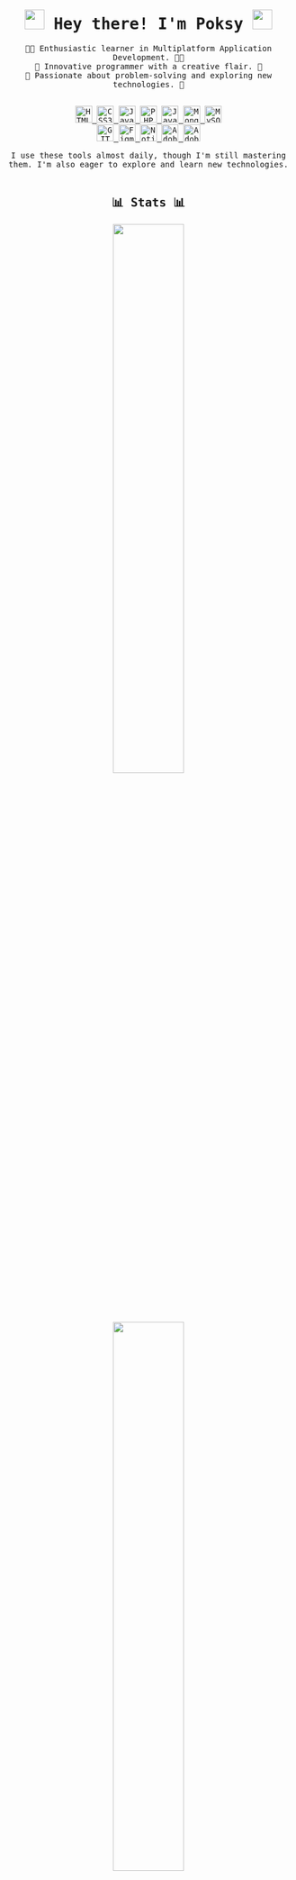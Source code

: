 <div  align="center"><samp><br />
<h1><img src="https://raw.githubusercontent.com/MartinHeinz/MartinHeinz/master/wave.gif" width="35px"> Hey there! I'm Poksy <img src="https://raw.githubusercontent.com/MartinHeinz/MartinHeinz/master/wave.gif" width="35px"></h1>
🧑‍🎓 Enthusiastic learner in Multiplatform Application Development. 🧑‍🎓<br /> 
🎨 Innovative programmer with a creative flair. 🎨<br />
🧠 Passionate about problem-solving and exploring new technologies. 🧠<br /><br />

<a href="https://github.com/poksyy/"><img src="https://img.shields.io/badge/HTML5-F16524?logo=HTML5&logoColor=fff" alt="HTML5 logo" title="HTML5" height="30" /> <img src="https://img.shields.io/badge/CSS3-306AF1?logo=CSS3&logoColor=fff" alt="CSS3 logo" title="CSS3" height="30" /> <img src="https://img.shields.io/badge/JavaScript-F7DF1E?logo=javascript&logoColor=fff" alt="JavaScript logo" title="JavaScript" height="30" /> <img src="https://img.shields.io/badge/PHP-4D588E?logo=PHP&logoColor=fff" alt="PHP logo" title="PHP" height="30" /> <img src="https://img.shields.io/badge/Java-E76F00?logo=Java&logoColor=fff" alt="Java logo" title="Java" height="30" /> <img src="https://img.shields.io/badge/MongoDB-6CAD48?logo=MongoDB&logoColor=fff" alt="MongoDB logo" title="MongoDB" height="30" /> <img src="https://img.shields.io/badge/MySQL-00668D?logo=MySQL&logoColor=fff" alt="MySQL logo" title="MySQL" height="30" /><br /> <img src="https://img.shields.io/badge/GIT-E84E31?logo=GIT&logoColor=fff" alt="GIT logo" title="GIT" height="30" /> <img src="https://img.shields.io/badge/Figma-A259FF?logo=Figma&logoColor=fff" alt="Figma logo" title="Figma" height="30" /> <img src="https://img.shields.io/badge/Notion-fff?logo=Notion&logoColor=000" alt="Notion logo" title="Notion" height="30" /> <img src="https://img.shields.io/badge/Illustrator-FF8710?logo=AdobeIllustrator&logoColor=fff" alt="AdobeIllustrator logo" title="AdobeIllustrator" height="30" /> <img src="https://img.shields.io/badge/Photoshop-0070AE?logo=AdobePhotoshop&logoColor=fff" alt="AdobePhotoshop logo" title="AdobePhotoshop" height="30" /></a>

I use these tools almost daily, though I'm still mastering them. I'm also eager to explore and learn new technologies.
<br /><br />
<h2>📊 Stats 📊</h2>
  <a href="https://github.com/poksyy/"><img height="50%" width="auto" src ="https://github-readme-stats.vercel.app/api?username=poksyy&show_icons=true&count_private=true&theme=vision-friendly-dark&hide_border=true&bg_color=00000000"></a>
  <a href="https://github.com/poksyy/"><img height="50%" width="auto" src ="https://github-readme-stats.vercel.app/api/top-langs/?username=poksyy&layout=compact&hide_border=true&theme=vision-friendly-dark&bg_color=00000000&langs_count=6"></a>
<br />
<h2>⭐ Top Repositories ⭐</h2><br />
<a href="https://github.com/poksyy/poo_shop"><img align="center" src="https://github-readme-stats.vercel.app/api/pin/?username=poksyy&repo=poo_shop&theme=vision-friendly-dark&bg_color=00000000" /></a>ㅤ<a href="https://github.com/krschan/flashfoods"><img align="center" src="https://github-readme-stats.vercel.app/api/pin/?username=krschan&repo=flashfoods&theme=vision-friendly-dark&bg_color=00000000" /></a>

<br />
<br /></samp>
</div>
